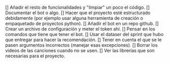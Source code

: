 [] Añadir el resto de funcionalidades y "limpiar" un poco el código.
[] Documentar el bot o algo.
[] Hacer que el proyecto esté estructurado debidamente (por ejemplo usar alguna herramienta de creación o empaquetado de proyectos python).
[] Añadir el bot en un repo github.
[] Crear un archivo de configuración y meter el token ahí.
[] Pensar en los comandos que tiene que tener el bot.
[] Usar el dataser del sprint que hubo que entregar para hacer la recomendación.
[] Tener en cuenta el que se le pasen argumentos incorrectos (manejar esas excepciones).
[] Borrar los videos de las canciones cuando no se usen.
[] Ver las librerías que son necesarias para el proyecto.
